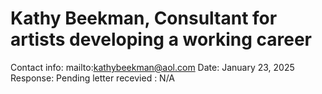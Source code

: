 # Kathy Beekman, Consultant for artists developing a working career

Contact info: mailto:kathybeekman@aol.com 
Date: January 23, 2025
Response: Pending
letter recevied : N/A
